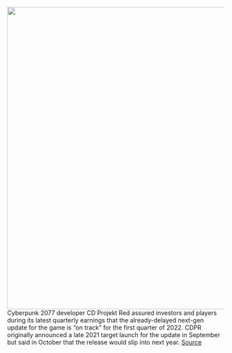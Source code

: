 <img src='https://cdn.vox-cdn.com/thumbor/jmOhGUt0G3EaKPqA_u6xI5cyYmA=/0x0:1587x970/1200x800/filters:focal(668x359:920x611)/cdn.vox-cdn.com/uploads/chorus_image/image/70205693/Cyberpunk2077_Im_your_fixer_RGB_en.0.jpeg' width='700px' /><br/>
Cyberpunk 2077 developer CD Projekt Red assured investors and players during its latest quarterly earnings that the already-delayed next-gen update for the game is “on track” for the first quarter of 2022. CDPR originally announced a late 2021 target launch for the update in September but said in October that the release would slip into next year.
<a href='https://www.theverge.com/2021/11/29/22808038/cd-projekt-red-cyberpunk-2077-next-gen-update-release-date'> Source <a/>